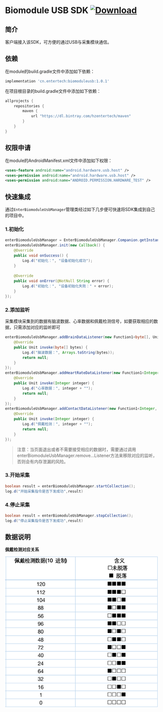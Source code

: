 # Biomodule USB SDK [![Download](https://api.bintray.com/packages/hzentertech/maven/biomoduleusb/images/download.svg?version=1.0.1)](https://bintray.com/hzentertech/maven/biomoduleusb/1.0.1/link)

## 简介

客户端接入该SDK，可方便的通过USB与采集模块通信。

## 依赖

在module的build.gradle文件中添加如下依赖：

```groovy
implementation 'cn.entertech:biomoduleusb:1.0.1'
```

在项目根目录的build.gradle文件中添加如下依赖：

```groovy
allprojects {
    repositories {
        maven {
            url "https://dl.bintray.com/hzentertech/maven"
        }
    }
}
```

## 权限申请

在module的AndroidManifest.xml文件中添加如下权限：

```xml
<uses-feature android:name="android.hardware.usb.host" />
<uses-permission android:name="android.hardware.usb.host" />
<uses-permission android:name="ANDROID.PERMISSION.HARDWARE_TEST" />

```

## 快速集成

通过`EnterBiomoduleUsbManager`管理类经过如下几步便可快速将SDK集成到自己的项目中。

### 1.初始化

```java
enterBiomoduleUsbManager = EnterBiomoduleUsbManager.Companion.getInstance(this);
enterBiomoduleUsbManager.init(new Callback() {
	@Override
	public void onSuccess() {
		Log.d("初始化：", "设备初始化成功");
    }

	@Override
	public void onError(@NotNull String error) {
		Log.d("初始化：", "设备初始化失败：" + error);
	}
});
```

### 2.添加监听

采集模块采集到的数据有脑波数据、心率数据和佩戴检测信号，如要获取相应的数据，只需添加对应的监听即可

```java
enterBiomoduleUsbManager.addBrainDataListener(new Function1<byte[], Unit>() {
	@Override
    public Unit invoke(byte[] bytes) {
    	Log.d("脑波数据：", Arrays.toString(bytes));
        return null;
    }
});
enterBiomoduleUsbManager.addHeartRateDataListener(new Function1<Integer, Unit>() {
	@Override
	public Unit invoke(Integer integer) {
		Log.d("心率数据：", integer + "");
        return null;
    }
});
enterBiomoduleUsbManager.addContactDataListener(new Function1<Integer, Unit>() {
	@Override
	public Unit invoke(Integer integer) {
		Log.d("佩戴检测：", integer + "");
        return null;
    }
});
```

> 注意：当页面退出或者不需要接受相应的数据时，需要通过调用enterBiomoduleUsbManager.remove…Listener方法来移除对应的监听，否则会有内存泄漏的风险。

### 3.开始采集

```java
boolean result = enterBiomoduleUsbManager.startCollection();
log.d("开始采集指令是否下发成功",result)
```

### 4.停止采集

```java
boolean result = enterBiomoduleUsbManager.stopCollection();
log.d("停止采集指令是否下发成功",result)
```
## 数据说明

**佩戴检测对应关系**

![佩戴检测数据说明](https://github.com/Entertech/Enter-Biomodule-USB-Android-SDK/blob/master/image/%E4%BD%A9%E6%88%B4%E6%A3%80%E6%B5%8B%E8%AF%B4%E6%98%8E.png)


